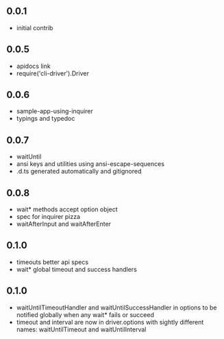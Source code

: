 ## 0.0.1
 * initial contrib

## 0.0.5
 * apidocs link
 * require('cli-driver').Driver

## 0.0.6
 * sample-app-using-inquirer
 * typings and typedoc

## 0.0.7
 * waitUntil
 * ansi keys and utilities using ansi-escape-sequences
 * .d.ts generated automatically and gitignored

## 0.0.8
 * wait* methods accept option object
 * spec for inquirer pizza
 * waitAfterInput and waitAfterEnter

## 0.1.0
 * timeouts better api specs
 * wait* global timeout and success handlers

##  0.1.0
 * waitUntilTimeoutHandler and waitUntilSuccessHandler in options to be notified globally when any wait* fails or succeed
 * timeout and interval are now in driver.options with sightly different names:  waitUntilTimeout and  waitUntilInterval